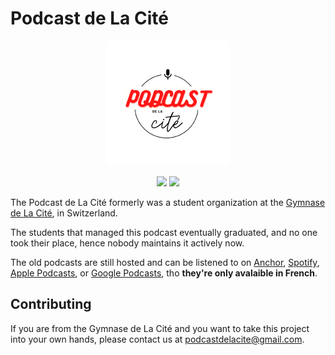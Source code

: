 # Podcast de La Cité

<p align="center">
    <img src="https://raw.githubusercontent.com/PodcastDeLaCite/.github/main/profile/images/podcastdelacite-logo.png">
</p>

<p align="center">
    <img src="https://img.shields.io/badge/podcasts-11-red">
    <img src="https://img.shields.io/badge/status-inactive-red">
</p>

The Podcast de La Cité formerly was a student organization at the [Gymnase de La Cité](https://www.gymnasecite.ch/), in Switzerland.

The students that managed this podcast eventually graduated, and no one took their place, hence nobody maintains it actively now.

The old podcasts are still hosted and can be listened to on [Anchor](https://anchor.fm/podcastdecite), [Spotify](https://open.spotify.com/show/5CyurTV5NtkcCCfSFgeO7S), [Apple Podcasts](https://podcasts.apple.com/fr/podcast/podcast-du-gymnase-de-la-cit%C3%A9/id1518878420), or [Google Podcasts](https://podcasts.google.com/feed/aHR0cHM6Ly9hbmNob3IuZm0vcy8yNWMxMTViOC9wb2RjYXN0L3Jzcw==), tho **they're only avalaible in French**.

## Contributing

If you are from the Gymnase de La Cité and you want to take this project into your own hands, please contact us at podcastdelacite@gmail.com.